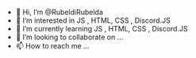 - 👋 Hi, I’m @RubeldiRubelda
- 👀 I’m interested in JS , HTML, CSS , Discord.JS
- 🌱 I’m currently learning  JS , HTML, CSS , Discord.JS
- 💞️ I’m looking to collaborate on ...
- 📫 How to reach me ...

<!---
RubeldiRubelda/RubeldiRubelda is a ✨ special ✨ repository because its `README.md` (this file) appears on your GitHub profile.
You can click the Preview link to take a look at your changes.
--->
